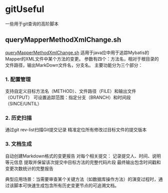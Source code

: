 # gitUseful
一些用于git查询的高阶脚本

## queryMapperMethodXmlChange.sh
[queryMapperMethodXmlChange.sh](./queryMapperMethodXmlChange.sh)
适用于java应中用于追踪Mybatis的Mapper的XML文件中某个方法的变更。
参数有四个：方法名，相对于根目录的文件路径，输出MarkDown文件名，分支名。
主要功能分为三个部分：
### 1. 配置管理
支持自定义目标方法名（METHOD）、文件路径（FILE）和输出文件（OUTPUT）
可设置追踪范围：指定分支（BRANCH）和时间段（SINCE/UNTIL）
### 2. 历史扫描
通过git rev-list扫描Git提交记录
精准定位所有修改过目标文件的提交版本
### 3. 文档生成
自动创建Markdown格式的变更报告
对每个相关提交：
记录提交人、时间、说明等元信息
提取并保留该次提交中目标方法的完整代码片段
最终输出包含时间戳和变更次数统计的完整报告

典型应用场景：当需要审查某个关键方法（如数据库操作方法）的演变过程时，通过该脚本可快速生成包含所有历史变更节点的可追溯文档。
